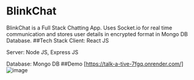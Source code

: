 # BlinkChat
BlinkChat is a Full Stack Chatting App. Uses Socket.io for real time communication and stores user details in encrypted format in Mongo DB Database.
##Tech Stack
Client: React JS

Server: Node JS, Express JS

Database: Mongo DB
##Demo
[https://talk-a-tive-7fgq.onrender.com/]
![image](https://github.com/user-attachments/assets/e6eace33-a5f2-4443-816c-6fb30d836860)

